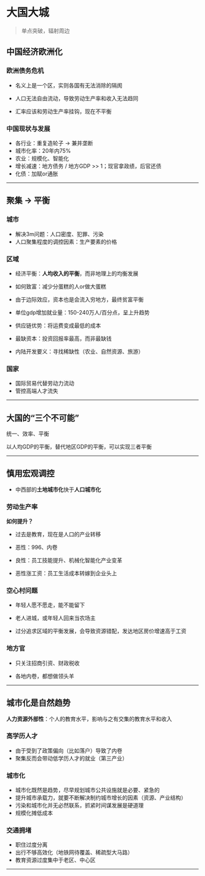 # 大国大城

> 单点突破，辐射周边

## 中国经济欧洲化

### 欧洲债务危机

- 名义上是一个区，实则各国有无法消除的隔阂

- 人口无法自由流动，导致劳动生产率和收入无法趋同

- 汇率应该和劳动生产率挂钩，现在不平衡

### 中国现状与发展

- 各行业：重复造轮子 -> 兼并垄断
- 城市化率：20年内75%
- 农业：规模化、智能化
- 增长减速：地方债务 / 地方GDP >> 1；现官拿政绩，后官还债
- 化债：加赋or通胀

---

## 聚集 -> 平衡

### 城市

- 解决3m问题：人口密度、犯罪、污染
- 人口聚集程度的调控因素：生产要素的价格

### 区域

- 经济平衡：**人均收入的平衡**，而非地理上的均衡发展

- 如何致富：减少分蛋糕的人or做大蛋糕

- 由于边际效应，资本也是会流入穷地方，最终贫富平衡

- 单位gdp增加就业量：150-240万人/百分点，呈上升趋势

- 供应链优势：将运费变成最低的成本

- 最缺资本：投资回报率最高，而非最缺钱

- 内陆开发要义：寻找稀缺性（农业、自然资源、旅游）

### 国家

- 国际贸易代替劳动力流动
- 管控高端人才流失

---

## 大国的“三个不可能”

统一、效率、平衡

以人均GDP的平衡，替代地区GDP的平衡，可以实现三者平衡

---

## 慎用宏观调控

- 中西部的**土地城市化**快于**人口城市化**

### 劳动生产率

**如何提升？**

- 过去是教育，现在是人口的产业转移

- 恶性：996、内卷

- 良性：员工技能提升、机械化智能化产业变革

- 恶性涨工资：员工生活成本转嫁到企业头上

### 空心村问题

- 年轻人愿不愿走，能不能留下

- 老人进城，或年轻人回来当农场主

- 过分追求区域的平衡发展，会导致资源错配，发达地区房价增速高于工资

### 地方官

- 只关注招商引资、财政税收

- 各地内卷，都想做领头羊

---

## 城市化是自然趋势

**人力资源外部性**：个人的教育水平，影响与之有交集的教育水平和收入

### 高学历人才
- 由于受到了政策偏向（比如落户）导致了内卷
- 聚集反而会带动低学历人才的就业（第三产业）

### 城市化
- 城市化既然是趋势，尽早规划城市公共设施就是必要、紧急的
- 提升城市承载力，就要不断解决制约城市增长的因素（资源、产业结构）
- 污染和城市化并无必然联系，抓紧时间谋发展是硬道理
- 规模化摊低成本

### 交通拥堵
- 职住过度分离
- 出行不够高效化（地铁网待覆盖、稀疏型大马路）
- 教育资源过度集中于老区、中心区

---

